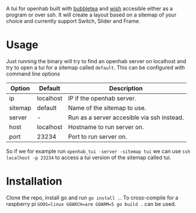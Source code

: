 A tui for openhab built with [bubbletea](https://github.com/charmbracelet/bubbletea) and [wish](https://github.com/charmbracelet/wish) accesible either as a program or over ssh. It will create a layout based on a sitemap of your choice and currently support Switch, Slider and Frame.

# Usage

Just running the binary will try to find an openhab server on localhost and try to open a tui for a sitemap called `default`. This can be configured with command line options

| Option  | Default   | Description                                 |
| ---     | ---       | ---                                         |
| ip      | localhost | IP if the openhab server.                   |
| sitemap | default   | Name of the sitemap to use.                 |
| server  | -         | Run as a server accesible via ssh instead.  |
| host    | localhost | Hostname to run server on.                  |
| port    | 23234     | Port to run server on.                      |

So if we for example run `openhab_tui -server -sitemap tui` we can use `ssh localhost -p 23234` to access a tui version of the sitemap called tui.

# Installation

Clone the repo, install go and run `go install .`. To cross-compile for a raspberry pi `GOOS=linux GOARCH=arm GOARM=5 go build .` can be used.

